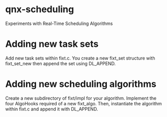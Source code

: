 # qnx-scheduling
Experiments with Real-Time Scheduling Algorithms

# Adding new task sets
Add new task sets within fixt.c. You create a new fixt_set structure with
fixt_set_new then append the set using DL_APPEND.

# Adding new scheduling algorithms
Create a new subdirectory of fixt/impl for your algorithm. Implement the
four AlgoHooks required of a new fixt_algo. Then, instantiate the algorithm
within fixt.c and append it with DL_APPEND.
